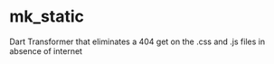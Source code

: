 # mk_static
Dart Transformer that eliminates a 404 get on the .css and .js files in absence of internet
